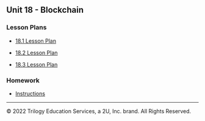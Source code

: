 ## Unit 18 - Blockchain

### Lesson Plans

* [18.1 Lesson Plan](1/LessonPlan.md)

* [18.2 Lesson Plan](2/LessonPlan.md)

* [18.3 Lesson Plan](3/LessonPlan.md)

### Homework

* [Instructions](../../02-Homework/18-Blockchain/Instructions/README.md)

---

© 2022 Trilogy Education Services, a 2U, Inc. brand. All Rights Reserved.
